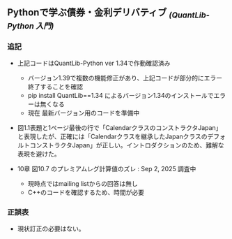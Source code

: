 ## Pythonで学ぶ債券・金利デリバティブ <sub>*(QuantLib-Python 入門)*</sub>

### 追記

- 上記コードはQuantLib-Python ver 1.34で作動確認済み
  - バージョン1.39で複数の機能修正があり、上記コードが部分的にエラー終了することを確認
  - pip install QuantLib==1.34 によるバージョン1.34のインストールでエラーは無くなる
  - 現在 最新バージョン用のコードを準備中
    
- 図1.1表題と1ページ最後の行で「CalendarクラスのコンストラクタJapan」と表現したが、正確には「Calendarクラスを継承したJapanクラスのデフォルトコンストラクタJapan」が正しい。イントロダクションのため、難解な表現を避けた。

- 10章 図10.7 のプレミアムレグ計算値のズレ  : Sep 2, 2025 調査中
  - 現時点ではmailing listからの回答は無し
  - C++のコードを確認するため、時間が必要

### 正誤表  

- 現状訂正の必要はない。
<!--
| ページ | 誤 | 正 |
|--------|----|----|
|  |  |  |

---
-->
